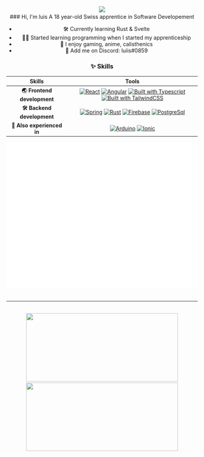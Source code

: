<div display="flex">
<div align="center" width="45%" >
<div>
<img src="miyamotomusashi.gif" width="50%" display="flex"/>
<div>
###  Hi, I'm luis
A 18 year-old Swiss apprentice in Software Developement

<br>

- 🛠 Currently learning Rust & Svelte
- 👨‍💻 Started learning programming when I started my apprenticeship
- 📡 I enjoy gaming, anime, calisthenics
- 👋 Add me on Discord: luiis#0859
</div>
</div>
  
</div>

  
<div align="center" width="45%">

### ✨ Skills

| Skills | Tools |
|  :-:   |  :-:  |
| **🌏 Frontend development** | [![React](https://img.shields.io/badge/-React-61dafb?style=for-the-badge&logo=react&logoColor=black)](https://reactjs.org/) [![Angular](https://img.shields.io/badge/-Angular-dd0031?style=for-the-badge&logo=angular&logoColor=white)](https://angular.io/) [![Built with Typescript](https://img.shields.io/badge/-Typescript-2f74c0?style=for-the-badge&logo=typescript&logoColor=white)](https://www.typescriptlang.org/) [![Built with TailwindCSS](https://img.shields.io/badge/-Tailwind-38bdf8?style=for-the-badge&logo=tailwindcss&logoColor=white)](https://tailwindcss.com/)|
| **🛠 Backend development** | [![Spring](https://img.shields.io/badge/-Spring-6db33f?style=for-the-badge&logo=springboot&logoColor=white)](https://spring.io/) [![Rust](https://img.shields.io/badge/-Rust-ea4800?style=for-the-badge&logo=rust&logoColor=white)](https://www.rust-lang.org/) [![Firebase](https://img.shields.io/badge/-Firebase-ffa000?style=for-the-badge&logo=firebase&logoColor=white)](https://firebase.google.com/) [![PostgreSql](https://img.shields.io/badge/-PostgreSQL-4169e1?style=for-the-badge&logo=postgresql&logoColor=white)](https://firebase.google.com/)|
| **🔮 Also experienced in** | [![Arduino](https://img.shields.io/badge/-Arduino-00979d?style=for-the-badge&logo=arduino&logoColor=white)](https://www.arduino.cc/) [![Ionic](https://img.shields.io/badge/-Ionic-3880ff?style=for-the-badge&logo=ionic&logoColor=white)](https://ionicframework.com/)|


![Metrics](github-metrics.svg) 
<br>
<br>
<hr>
<br>
<img height="180em" width="400em" src="https://github-readme-stats.vercel.app/api?username=musash1&theme=tokyonight&show_icons=true">
<img height="180em" width="400em" src="https://github-readme-stats.vercel.app/api/top-langs/?username=musash1&theme=tokyonight&show_icons=true&layout=compact&hide=html,css,ejs,lua,shell&exclude_repo=dotfiles">

</div>
</div>
